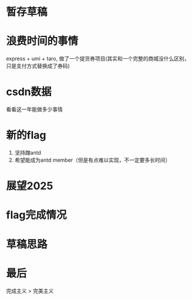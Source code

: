 # 暂存草稿

# 浪费时间的事情

express + umi + taro, 做了一个提货券项目(其实和一个完整的商城没什么区别，只是支付方式替换成了券码)

# csdn数据

看看这一年能做多少事情

# 新的flag

1. 坚持蹭antd
2. 希望能成为antd member（但是有点难以实现，不一定要多长时间）

# 展望2025

# flag完成情况

# 草稿思路

# 最后

完成主义 > 完美主义
